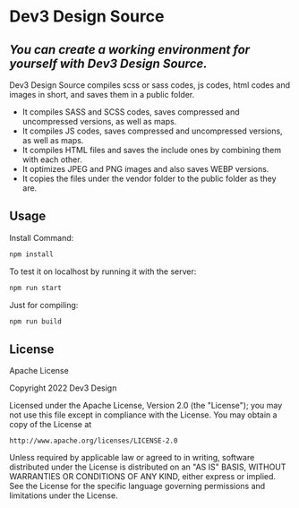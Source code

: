 # Dev3 Design Source
## _You can create a working environment for yourself with Dev3 Design Source._

Dev3 Design Source compiles scss or sass codes, js codes, html codes and images in short, and saves them in a public folder.

- It compiles SASS and SCSS codes, saves compressed and uncompressed versions, as well as maps.
- It compiles JS codes, saves compressed and uncompressed versions, as well as maps.
- It compiles HTML files and saves the include ones by combining them with each other.
- It optimizes JPEG and PNG images and also saves WEBP versions.
- It copies the files under the vendor folder to the public folder as they are.

## Usage

Install Command:
```sh
npm install
```

To test it on localhost by running it with the server:

```sh
npm run start
```

Just for compiling:

```sh
npm run build
```

## License

Apache License

Copyright 2022 Dev3 Design

Licensed under the Apache License, Version 2.0 (the "License");
you may not use this file except in compliance with the License.
You may obtain a copy of the License at

    http://www.apache.org/licenses/LICENSE-2.0

Unless required by applicable law or agreed to in writing, software
distributed under the License is distributed on an "AS IS" BASIS,
WITHOUT WARRANTIES OR CONDITIONS OF ANY KIND, either express or implied.
See the License for the specific language governing permissions and
limitations under the License.
